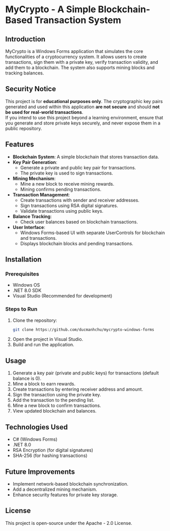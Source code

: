 # MyCrypto - A Simple Blockchain-Based Transaction System

## Introduction
MyCrypto is a Windows Forms application that simulates the core functionalities of a cryptocurrency system. It allows users to create transactions, sign them with a private key, verify transaction validity, and add them to a blockchain. The system also supports mining blocks and tracking balances.

## Security Notice
This project is for **educational purposes only**. The cryptographic key pairs generated and used within this application **are not secure** and should **not be used for real-world transactions**.  
If you intend to use this project beyond a learning environment, ensure that you generate and store private keys securely, and never expose them in a public repository.


## Features
- **Blockchain System**: A simple blockchain that stores transaction data.
- **Key Pair Generation**:
  - Generate a private and public key pair for transactions.
  - The private key is used to sign transactions.
- **Mining Mechanism**:
  - Mine a new block to receive mining rewards.
  - Mining confirms pending transactions.
- **Transaction Management**:
  - Create transactions with sender and receiver addresses.
  - Sign transactions using RSA digital signatures.
  - Validate transactions using public keys.
- **Balance Tracking**:
  - Check user balances based on blockchain transactions.
- **User Interface**:
  - Windows Forms-based UI with separate UserControls for blockchain and transactions.
  - Displays blockchain blocks and pending transactions.

## Installation
### Prerequisites
- Windows OS
- .NET 8.0 SDK
- Visual Studio (Recommended for development)

### Steps to Run
1. Clone the repository:
   ```sh
   git clone https://github.com/ducmanhchu/mycrypto-windows-forms
2. Open the project in Visual Studio.
3. Build and run the application.

## Usage

1. Generate a key pair (private and public keys) for transactions (default balance is 0).
2. Mine a block to earn rewards.
3. Create transactions by entering receiver address and amount.
4. Sign the transaction using the private key.
5. Add the transaction to the pending list.
6. Mine a new block to confirm transactions.
7. View updated blockchain and balances.

## Technologies Used
- C# (Windows Forms)
- .NET 8.0
- RSA Encryption (for digital signatures)
- SHA-256 (for hashing transactions)

## Future Improvements
- Implement network-based blockchain synchronization.
- Add a decentralized mining mechanism.
- Enhance security features for private key storage.

## License
This project is open-source under the Apache - 2.0 License.
